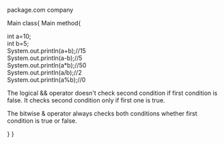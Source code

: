 package.com company

Main class{
Main method{


int a=10;  
int b=5;  
System.out.println(a+b);//15  
System.out.println(a-b);//5  
System.out.println(a*b);//50  
System.out.println(a/b);//2  
System.out.println(a%b);//0 

The logical && operator doesn't check second condition if first condition is false. It checks second condition only if first one is true.

The bitwise & operator always checks both conditions whether first condition is true or false.

}
}
